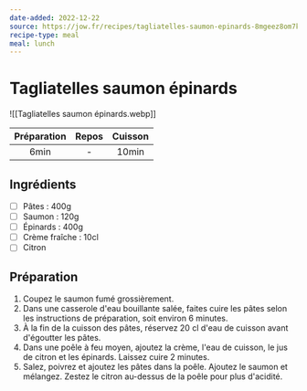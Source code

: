 ```yaml
---
date-added: 2022-12-22
source: https://jow.fr/recipes/tagliatelles-saumon-epinards-8mgeez8om7kh9dob02ba
recipe-type: meal
meal: lunch
---
```


# Tagliatelles saumon épinards

![[Tagliatelles saumon épinards.webp]]

| Préparation | Repos | Cuisson |
|:-----------:|:-----:|:-------:|
|    6min     |   -   |  10min  |

## Ingrédients

- [ ] Pâtes : 400g
- [ ] Saumon : 120g
- [ ] Épinards : 400g
- [ ] Crème fraîche : 10cl
- [ ] Citron

## Préparation

1. Coupez le saumon fumé grossièrement.
2. Dans une casserole d'eau bouillante salée, faites cuire les pâtes selon les instructions de préparation, soit environ 6 minutes.
3. À la fin de la cuisson des pâtes, réservez 20 cl d'eau de cuisson avant d'égoutter les pâtes.
4. Dans une poêle à feu moyen, ajoutez la crème, l'eau de cuisson, le jus de citron et les épinards. Laissez cuire 2 minutes.
5. Salez, poivrez et ajoutez les pâtes dans la poêle. Ajoutez le saumon et mélangez. Zestez le citron au-dessus de la poêle pour plus d'acidité.
